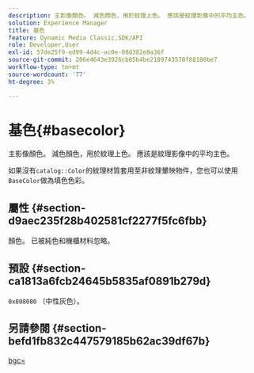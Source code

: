 ```yaml
---
description: 主影像顏色。 減色顏色，用於紋理上色。 應該是紋理影像中的平均主色。
solution: Experience Manager
title: 基色
feature: Dynamic Media Classic,SDK/API
role: Developer,User
exl-id: 57de25f9-ed99-4d4c-ac0e-08d382e8a36f
source-git-commit: 206e4643e3926cb85b4be2189743578f88180be7
workflow-type: tm+mt
source-wordcount: '77'
ht-degree: 3%

---
```


# 基色{#basecolor}

主影像顏色。 減色顏色，用於紋理上色。 應該是紋理影像中的平均主色。

如果沒有`catalog::Color`的紋理材質套用至非紋理暈映物件，您也可以使用`BaseColor`做為填色色彩。

## 屬性 {#section-d9aec235f28b402581cf2277f5fc6fbb}

顏色。 已被純色和機櫃材料忽略。

## 預設 {#section-ca1813a6fcb24645b5835af0891b279d}

`0x808080` （中性灰色）。

## 另請參閱 {#section-befd1fb832c447579185b62ac39df67b}

[bgc=](../../../../../ir-api/http-protocol/image-rendering-api-ref/c-ir-http-protocol-ref/c-ir-http-protocol-command-reference/r-ir-bgc.md#reference-3f5c78cea01c4a85aa582076d23aebb0)
